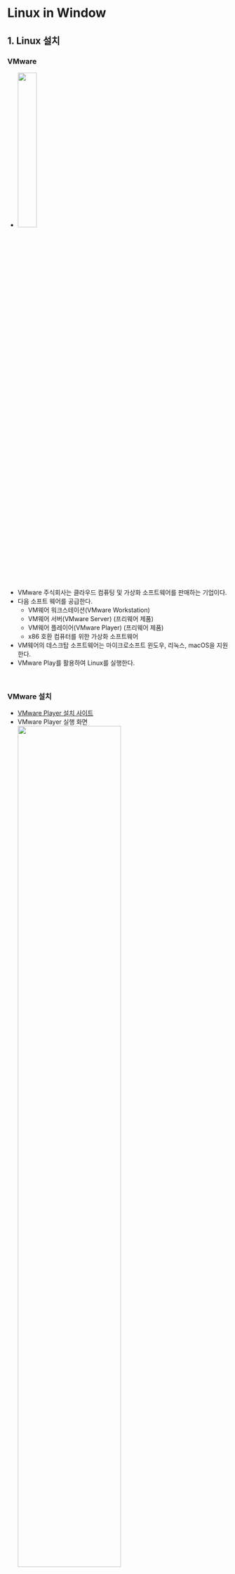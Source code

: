 # Linux in Window

## 1. Linux 설치

### VMware

- <img src="https://user-images.githubusercontent.com/66783849/190838258-9c73c73f-7660-45ae-b48f-64032e1f45f1.png" width="30%">
- VMware 주식회사는 클라우드 컴퓨팅 및 가상화 소프트웨어를 판매하는 기업이다.
- 다음 소프트 웨어를 공급한다.
  - VM웨어 워크스테이션(VMware Workstation)
  - VM웨어 서버(VMware Server) (프리웨어 제품)
  - VM웨어 플레이어(VMware Player) (프리웨어 제품)
  - x86 호환 컴퓨터를 위한 가상화 소프트웨어
- VM웨어의 데스크탑 소프트웨어는 마이크로소프트 윈도우, 리눅스, macOS을 지원한다.
- VMware Play를 활용하여 Linux를 실행한다.

<br>

### VMware 설치

- [VMware Player 설치 사이트](https://www.vmware.com/kr/products/workstation-player/workstation-player-evaluation.html)
- VMware Player 실행 화면  
  <img src="https://user-images.githubusercontent.com/66783849/190838635-11f3e829-4525-4235-98e7-978f33c8840b.png" width="70%">
- 기본적으로 재공되는 linux.ios들이 존재한다.

<br>

### Ubuntu 설치

<img src="https://user-images.githubusercontent.com/66783849/190838997-93244cf5-1daa-4a49-b1cb-275fd8628110.png" width="30%">

- Linux는 다양한 배포판이 존재한다.
  - 리눅스 베포판이란, 리눅스에서 작동하는 여러 종류의 프로그램을 꾸러미 하나로 모아놓은 것을 말한다.
  - Red Hat, CentOS, Debian, Fedora, Linux Mint, ubuntu 등등이 있다.
    - Utuntu : GNU/Linux를 근간으로 하여 사용자 편의성에 초점을 맞춰 개발된다.
    - RedHat Linux : 전 세계 Linux시장의 70~80%를 점유하고 있다.
      - CentOS Linux는 RedHat의 RHEL버전의 클론 버전으로, 무료 배포본이다.
- Ubuntu를 설치받아 VMware Player로 실행한다.
- [Ubuntu 설치 사이트](https://ubuntu.com/desktop) > Download Ubuntu > Download 를 선택하여 iso를 다운받는다.

<br><br>

## 2. VMware Player - Linux Ubuntu 실행

- VMware Player > Create a New Virtual Machine > Installer disc image file (iso): > [Browser...] 버튼 선택 > 설치한 ubuntu.iso 선택 > [Next>] > 이름 및 비밀번호 작성 > [Next>] > Machine 이름 및 경로 지정 > [Next>] > 저장공간 부여 (본인 16GB로 설정) > Setting 확인 후 [Finish]
- 지정한 Machine 이름의 Player 선택 후 Play한다.  
  <img src="https://user-images.githubusercontent.com/66783849/190839290-2ae6c52e-0760-49bc-a7a1-0dc2e38cd826.png" width="70%">
- Ubuntu가 실행이 되고, 요구하는 사항을 전부 입력하면 완료된다.  
- 설치된 Ubuntu > 메뉴 > Terminal앱을 실행하여 Terminal 창을 연다.  
  <img src="https://user-images.githubusercontent.com/66783849/190839639-86dab1b1-a015-49b0-a195-ea76f7e03170.png" width="49%"> <img src="https://user-images.githubusercontent.com/66783849/190839671-5b860f73-c6fa-4d52-bb8a-444d74e1e906.png" width="49%">

<br><br>


## 3. Linux 명령어

- 기초 명령어
  - touch : 0바이트 파일 생성, 파일의 날짜와 시간을 수정한다.
  - vi : 명령을 이용한 file 생성한다.
  - ls : 현재 위치의 파일 목록 조회
  - cd :디렉터리 이동 (Change directory)
  - pwd : 현재 작업 디렉토리의 경로를 보여준다. (print working directory)
  - mkdir : 디렉터리 생성한다. (Make Dirctory)
  - rmdir : 디렉토리를 지운다. (Remove directory)
  - rm : 파일을 삭제한다. (-r로 디렉터리 삭제) (Remove)
  - cat (Catenate) : 파일의 내용을 화면에 출력, 리다이렉션 기호('>')를 사용하여 새로운 파일 생성
  - cp : 파일 및 디렉터리를 복사한다. (Copy)
  - mv : 파일 또는 디렉터리의 이름을 바꾸거나 위치를 이동한다. (Move)
- 기타 명령어
  - 파일
    - file : 파일의 종류를 알아본다.
  - 명령
    - which : 명령어의 위치나 alias를 보여준다. 예) which ls -> /bin/ls
    - whereis : 명령어의 소스, 실행 파일, 메뉴얼 페이지등의 위피를 알려준다.
    - man : 로컬 시스템상에서 여러 참고 문서들을 이용하여 특정 명령이나 자원들의 메뉴얼 출력명령 (man -f ls : ls 요약 설명)
    - whatis : man page의 이름과 개요를 보여주는 명령어로, "man -f"와 같다.
    - apropos : whatis DB를 검색하여 검색하는 명령어와 관련이 있는 명령어를 간단히 설명과 보여준다.
  - 화면
    - clear : 화면 초기화
  - 문서 보기
    - head : 앞에서 n줄 보여준다.
    - tail : 뒤에서 n줄 보여준다.
    - more, less : 페이지로 문서 보기
    - wc : 텍스트 파일의 행수(-l), 단어수(-w), 문자수(-c)를 알려준다. 가장 긴 라인(-L)
    - umask : 새로운 파일이나 디렉토리 생성 시 기본 허가권 
  - 사용자
    - passwd : 유저의 페스워드를 변경한다.
    - group : 이용자가 속한 그룹들의 목록을 출력한다.
    - who : 로그인 중인 유저를 표시한다.
    - whoami : 현재의 실제 유저 ID의 유저명만을 표시한다.
    - w : 현재 로그인 중인 유저의 정보를 표시한다.
    - hostname : 현재 설정되어 있는 호스트의 이름을 표시하거나 변경한다.
  - 부팅
    - dmesg : 부팅시 커널에 출력되는 상태 정보를 볼 수 있도록 하는 프로그램이다.
  - 프로세스
    - ps : 현재 프로세스들의 상태를 PID(process ID)와 RP를 보여준다. 리눅스에서는 사용자, 파일, 프로세스도 번호로 관리할 수 있다. (-u, -l, -e, -f)
    - pstree : 프로세스들의 계층적인 트리구조 형태로 출력한다.
    - kill : 프로세스에 특정한 signal을 보내는 명령이다. 보통 중지시킬 수 없는 프로세스를 종료시킬 때 사용한다.
    - nice : 프로세스의 우선순위를 변경하는 명령이다. 명령으로 NI값을 설정한다.
- 중급 명령어
  - 변환
    - expand : space to tab (expend -t 3 filename)
    - expand : tab to space (unexpend -t 3 filename)
    - fmt : 간단한 문서 포맷도구로 문단의 들여쓰기 중복되는 공백문자 등을 처리할 수 있다. 

<br>

### 기본 명령어

#### **touch**

- 0바이트 파일 생성, 파일의 날짜와 시간을 수정한다.
- 사용법
  - touch filename : filename의 파일을 생성
  - touch file1 file2 file3 : 파일을 동시에 생성
  - touch -c filename : filename의 시간을 현재시간으로 갱신 (change time)
  - touch -t 202110291608 filename : filename의 시간을 날짜 정보(YYYYMMDDhhmm)로 갱신 (20211029160 => 2021.10.29.16:08)
  - touch -d '2020-09-22 10:45:30' filename : 지정한 시간으로 접근 시간, 수정 시간이 수정되고, 변경시간은 현재 시간으로 수정된다.
  - touch -r oldfile newfile  : newfile의 날짜 정보를 oldfile의 날짜 정보와 동일하게 변경
  - touch -a filename : 현 시간으로 파일의 접근 시간, 변경 시간을 수정한다.
  - touch -m filename : 파일을 생성, 수정시간을 서버 시간으로 갱신
  - touch --help : 해당 명령어의 도움말을 보여주고 실행이 종료한다.
  - touch --version : version 정보를 출력하고 실행이 종료한다.

<br>

#### **vi**

- 명령을 이용한 file 생성한다.
- 기본 사용법
  - 지정한 이름의 파일이 생성되고 vi의 명령모드로 들어간다.
  - 이때 'i'또는 'a'를 누르고 원하는 내용을 입력한다.
  - Esc키를 누르면 다시 명령모드로 복귀한다.
  - “:wq”을 입력하면 파일에 내용이 저장되고 vi가 종료된다.
- 명령모드
  - G : 파일 끝으로 이동
  - dd : 한줄 잘라내기
  - 3dd : 3줄 잘라내기
  - p : 붙여넣기
  - x : 한글자 삭제
  - dw : 단어 삭제
  - u : 실행 취소
  - o : 줄 맨 앞
  - $ : 줄 맨 뒤
- 마지막 행 모드 (ESC > :~~)
  - :w : 저장
  - :q : 종료
  - :wq : 저장 후 종료
  - :set nu : 라인번호
  - :?문자열 : 커서 위치 뒤로 문자열 찾기
  - :/문자열 : 커서 위치 앞으로 문자열 찾기

#### test 텍스트 파일 만들기 실습
- vi test : test 파일 편집기 실행
- i : 내용 편집
- "Hello, World! \엔터 Im Happy" 입력
- ESC : 명령모드
- 첫 번째 줄 커서 이동 후 dd
- 두 번째 줄 커서 이동 후 p
- "I"에 커서를 이동한 후 a를 눌러 "'"를 입력한다.
- 커서를 이동해 x를 눌러 "'m"을 지운다.
- ":wq" : 저장 및 종료
```mermaid
  flowchart TB
  B-- zz -->A_2["vi 종료"]
  A_1["vi 시작"]--->B["명령모드<br>- 커서 이동<br>- 글자/줄 삭제 복사"]
  B -- i, a --> C["입력모드<br>- 입력 내용<br>버퍼로 옮겨져<br>추가/ 삭제"]
  C -- ESC --> B
  B -- : --> D["마지막 행 모드<br>- 저장<br>- 종료"]
  D -- ESC --> B
  D -- w --> D
  D -- q, 4!, w4 --> A_2
  ```

<br>

#### **ls (List segments)**

- ls (List segments) : 현재 위치의 파일 목록 조회
  - ls -l : 파일의 상세정보
  - ls -a : 숨김 파일 표시
  - ls -t : 파일들을 생성시간순(제일 최신 것부터)으로 표시
  - ls -rt : 파일들을 생성시간순(제일 오래된 것부터)으로 표시
  - ls -f : 파일 표시 시 마지막 유형에 나타내는 파일명을 끝에 표시 ('/' : 디렉터리, '*' : 실행파일, '@' : 링크 등등,,,)
  - ls -SS : 용량순 정렬 (-SSr 오름차순, -h 용량 단위 표시)
  - 묶어서 활용 가능하다. 예) ls -al (숨김파일 포함 상세정보), ls -alSSrh (숨김파일 포함하여 용량정보 내림차순 정렬 상세정보) (폴더는 du 명령어를 통해 용량을 확인할 수 있다.)

<br>

#### **cd**

- cd (Change directory) :디렉터리 이동
  - cd [디렉터리 경로] : 이동하려는 디렉터리로 이동 (예 cd folder)
  - cd ~ : 홈 디렉터리로 이동
  - cd / : 최상위 디렉터리로 이동
  - cd . : 현재 디렉터리 
  - cd .. : 상위 디렉터리로 이동
  - cd - : 이전 경로로 이동

<br>

#### **pwd (print working directory)**

- pwd(print working directory) : 현재 작업 디렉토리의 경로를 보여준다.

<br>

#### **mkdir (Make Dirctory)**

- mkdir (Make Dirctory) : 디렉터리 생성
  - mkdir dirname : dirname이라는 디렉터리 생성
  - mkdir dir1 dir2: 한 번에 여러 개의 디렉터리 생성
  - mkdir -p dirname/sub_dirname : dirname이라는 디렉터리 생성, sub_dirname이라는 하위 디렉터리도 생성
  - mkdir -m 700 dirname : 특정 퍼미션(권한)을 갖는 디렉터리 생성 (각각 파일 소유자, 소유 그룹, 일반 사용자에게 부여) (모두에게 권한 부여 : 777)
  - 다음과 같이 활용 가능하다. (예 mkdir -p dir1 dir2/dir2-1 dir2/dir2-2 dir3/dir3-1/dir3-1-1 )

8진수 | 2진수 | 권한 | 의미
-- | -- | -- | --
0 | 0 | --- | 아무 권한 없음
1 | 1 | --x | 실행 권한만 있음
2 | 10 | -w- | 쓰기 권한만 있음
3 | 11 | -wx | 쓰기,실행 권한 있음
4 | 100 | r-- | 읽기 권한만 있음
5 | 101 | r-x | 쓰기,실행 권한 있음
6 | 110 | rw- | 읽기,쓰기 권한 있음
7 | 111 | rwx | 모든 권한 있음

<br>

#### **rmdir (remove directory)**

- rmdir (remove directory) : 디렉터리 삭제
  - rmdir dir1 : dir1이라는 디렉터리를 삭제한다.
  - rmdir dir1 dir2 : 디렉터리 다중 생성
  - rmdir -p dir1/dir2 : 상위 디렉터리도 함께 삭제된다.

<br>

#### **rm (remove)**

- rm (Remove) : 파일 삭제
  - rm file1 : file1을 삭제
  - rm -f file1 : file1을 강제 삭제
  - rm -r dir : dir 디렉터리 삭제 (디렉터리는 -r 옵션 없이 삭제 불가, 하위 내용 포함 삭제)
  - rm -i dir : 파일마다 지울지 확인한다. 
  - 예시 ) rm -ri dir1 > y > y > y > ...

<br>

#### **cat (Catenate)**

- cat (Catenate) : 파일의 내용을 화면에 출력, 리다이렉션 기호('>')를 사용하여 새로운 파일 생성
  - cat file1 : file1의 내용을 출력
  - cat file1 file2 : file1과 file2의 내용을 출력
  - cat file1 file2 | more : file1과 file2의 내용을 페이지별로 출력
  - cat file1 file2 | head : file1과 file2의 내용을 처음부터 10번째 줄까지만 출력
  - cat file1 file2 | tail : file1과 file2의 내용을 끝에서부터 10번째 줄까지만 출력
  - '>' 기호 : 기존에 있는 파일 내용을 지우고 저장
  - '>>' 기호 : 기존 파일 내용 뒤에 덧붙여서 저장
  - '<' 기호 : 파일의 데이터를 명령에 입력
  - cat file1 firle2 > file3 : file1, file2의 명령 결과를 합쳐서 file3라는 파일에 저장
  - car file4 >> file3 : file3에 file4의 내용 추가
  - cat < file1 : file1의 결과 출력
  - cat < file1 > file2 : file1의 출력 결과를 file2에 저장

#### **cp (Copy)**

- cp (Copy) : 파일 및 디렉터리 삭제
  - cp file1 file2 : file1을 file2라는 이름으로 복사
  - cp -f file1 file2 : 강제 복사 (같은 이름이 있으면 강제 붙여넣기 진행)
  - cp -i file1 file2 : 복사할 대상 파일이 이미 존재할 때 덮어 쓸 것인지를 물어본다. (interactive)
  - cp -b file file2 : 덮어쓰거나 지울 때 백업본 파일을 만든다. (file2~가 생성된다)
  - cp -p file1 file2 : 소유권 허가권 시간정보를 유지 복사
  - cp -r dir1 dir2 : 디렉터리 복사. 폴더 안의 모든 하위 경로와 파일들을 복사한다.
  - 예) cp /etc/fstab .

<br>

#### **mv (move)**

- mv : 파일 또는 디렉터리의 이름을 바꾸거나 위치를 이동한다.
  - mv old_name new_name : old_name을 new_name로 변경한다.
  - mv -f : 묻지 않고 덮어 쓴다. (force)
  - mv -i : 덮어쓸지 묻는다.
  - mv -b : 파일 지우기 전에 백업본을 만든다.
  - mv file directory : 파일을 디렉터리로 옮긴다.

<br>



### 기타 명령어

#### **which : 명령어의 위치나 alias를 보여준다. 예) which ls -> bin/ls**

<br>

#### **whereis : 명령어의 소스, 실행 파일, 메뉴얼 페이지등의 위피를 알려준다.**

<br>

#### **file : 파일의 종류를 알아본다. ( 예 file file -> file : UTF-8 Unicode text )**

<br>

#### **clear : 화면 초기화**

<br>


#### **head**

- head : 파일의 첫 부분을 보여주는 명령. 텍스트 파일 앞에서 주어진 수 만큼의 행을 보여준다. (기본 10줄)
  - head -3 file : file의 내용 3행만큼 보여준다.

<br>

#### **tail**

- tail : head와 반대로 파일을 끝자리 부분을 보여준다. 주어진 개수만큼 줄을 버여준다.
  - tail -3 file : file의 내용 뒤에서 3행만큼 보여준다.
  - tail -3 -c file : 마지막 3바이트만 출력한다.
  - tail -f file : 특정 파일의 끝 부분에 새로운 행이 추가될 경우, 실시간으로 출력한다. (log를 볼 때 유용)

<br>

#### **more**

- more : 출력을 페이지 단위로 나누어 보여준다.
  - f, SPACE : 다음 페이지를 보여준다.
  - Enter : 한줄 씩 보여준다.
  - q, Q : 종료
  - b, ^B : 이전 페이지를 보여준다.
  - /검색어 : 검색어에 해당하는 단어를 검색한다.
  - = : 현재 line을 보여준다.
  - :f : 현재 파일의 이름과 현재 line number를 보여준다.
  - 예) more TNT cptest

<br>

#### **less**

- more의 상위호환 기능이다.

#### **wc**

- wc : 텍스트 파일의 행수, 단어수, 문자수를 알려준다.

<br>

#### **passwd**

- passwd : 유저의 패스워드를 변경한다.
  - passwd user : user의 패스워드를 변경한다.
  - passwd -l player : 유저의 계정을 잠근다.
  - passwd -d player : 유저의 페스워드를 삭제한다.
  - passwd -u player : 유저 계정의 잠금 상태를 해제한다.
  - passwd -n min : 패스워드에 변경가능 기한을 설정. min : 해당 일 수
  - passwd -x max : 패스워에 유효기간을 설정. max가 지난 후 패스워드 변경을 요구한다.
  - passwd -w warn : 패스워드 유효기간이 끝나기 warn일 전부터 메시지를 표시한다.

<br>

#### **group**

- group : 이용자가 속한 그룹들의 목록을 출력한다.

<br>

#### **who**

- who : 로그인 중인 유저를 표시한다.

<br>

#### **whoami**

- whoami : 현재의 실제 유저 ID의 유저명만을 표시한다.

<br>

#### **w**

- w : 현재 로그인 중인 유저의 정보를 표시한다.
  - w : 현재시간, 시스템 가동시간, 유저수 등등을 표시한다. 유저명, 터미널명, 로그인 호스트명, 로그인 시각, 실행중인 프로세스 등의 유저 정보를 표시한다. 
  - w user : user의 정보를 표시한다.
  - w -h user : 시스템 정보를 표시하지 않는다.
  - w -s user : 로그인의 시각과 프로세스 정보를 표시하지 않는다.
  - w -f user : 리모트 호스트명을 표시하지 않는다.

<br>

#### **chmod**

- chmod : 파일에 접근, 읽기, 실행 등의 허가권을 설정한다.
  - chmod a*rw test.txt
  - chmod 700 test.txt

<br>

#### **umask**

- umask : 새로운 파일이나 디렉토리 생성 시 기본 허가권 지정과 관련된 명령어이다.
  - umask : 현재 설정값을 본다.
  - umask -S : 현재 설정값을 문자로 표기한다. (u=rwx, g=rwx, o=rx)
  - umask 0352 : 0352로 허가권을 부여한다.
  - 기본적으로 파일이 생성될 때 보통 0666이라는 허가권을 요청한다. 

<br>

#### **cal**

- cal : 달력을 보여주는 명령이다.
  - cal : 현재 시스템의 날짜가 속한 달의 달력을 보여준다.
  - cal -j : 1월 1일부터 날짜수를 계산하여 출력한다.
  - cal -y : 올해의 달력을 표시한다.
  - cal 2006 : 2006년도 달력을 버여준다.
  - cal 5 2006 : 2006년도 5월 달력을 보여준다.

<br>

#### **date**

- date : 시스템의 날짜와 시간을 표시하거나 변경한다.
  - date -s 06:44 : 현재시간 변경

<br>

#### **hostname**

- hostname : 현재 설정되어 있는 호스트의 이름을 표시하거나 변경한다.
  - hostname [호스트이름] 

<br>

#### **dmesg**

- dmesg : 부팅시 커널에 출력되는 상태 정보를 볼 수 있도록 하는 프로그램이다.


<br>

#### **ps**

- ps : 현재 프로세스들의 상태를 PID(process ID)와 RP를 보여준다. 리눅스에서는 사용자, 파일, 프로세스도 번호로 관리할 수 있다.
  - ps -a : 다른 사용자에 의해 생선된 프로세스들도 보여준다.
  - ps -u : 프로세스의 소유자에 대한 정보를 자세히 보여준다.
  - ps -l : 프로세스의 정보들을 옆으로 길게 보여준다.
  - ps -x : 터미널 컨트롤과 관련이 없는 프로세스도 보여준다.
  - ps -e : 프로세스에 관련된 환경변수 정보를 함께 출력한다.
  - ps -f : 프로세스간에 상속관계를 보여준다.

<br>

#### **kill**

- kill : 프로세스에 특정한 signal을 보내는 명령이다. 보통 중지시킬 수 없는 프로세스를 종료시킬 때 사용한다.
  - kill option -시그널번호/시그널이름ID
  - kill -l : 시그널의 종류를 나열한다.
    - 15 SIGTERM : 가능한 정산 종료시키는 시그널로써, kill의 기본 시그널이다.
    - 1 SIGHUP(HUP) : 재시작
    - 2 SIGINT(INT) : 인터럽트 실행중지 (<kbd>Ctrl</kbd> + <kbd>c</kbd>와 동일)
    - 3 QUIT : 실행중지
    - 9 SIGKILL : 강제종료
    - 18 CONT : STOP에 의해 정지된 프로세스를 다시 실행시킨다. (countinue)
    - 19 STOP : 무조건적 정지
    - 20 TSTP : 실행 정지 후 다시 실행시키기 위해 대기시키는 시그널이다.
  - kill 724 : 724번 프로세스에 15번 시그널인 SIGTERM을 보낸다.
  - kill -9 756 757 758 : pid가 756, 757, 758 프로세스를 강제 종료(SIGKILL)한다.
  - kill -KILL PID 756 757 758 : (위와 동일)
  - kill -HUP 10118 : kill -1 10118와 동일하다.
  - kill %2 : 작업번호가 2인 프로세스를 종료시킨다.


<br>

#### **pstree**

- pstree : 프로세스들의 계층적인 트리구조 형태로 출력한다.
  - pstree
  - pstree -a : 각 프로세스의 명령행 인자까지 보여준다
  - pstree -h : 현재 프로세스와 조상 프로세스를 하이라이트로 강조해서 보여준다.
  - pstree -n : PID 값으로 정렬해서 보여준다.
  - pstree -p : PID 값을 같이 보여준다.

<br>

#### **nice**

- nice : 프로세스의 우선순위를 변경하는 명령이다. 명령으로 NI값을 설정한다.
  - NI 값은 -20 ~ 19가 존재한다. 값이 작을 수록 우선순위가 높다.
  - 일반 사용자는 NI값을 증가시킬 수 밖에 없고, 루트권한자는 값을 감소시켜 우선순위를 높일 수 있다.
  - nice -값 [ProcessName]
  - nice -10 bash : bash의 NI값을 10으로 변경시킨다.

<br>

#### **man**

- man : 로컬 시스템상에서 여러 참고 문서들을 이용하여 특정 명령이나 자원들의 메뉴얼 출력명령
  - man ls : ls 명령어의 메뉴얼 페이지를 보여준다.
  - man -k keyword : keyword 키워드가 발견되는 모든 메뉴얼의 내용을 검색하여 보여준다.
  - man -f keyword : keyword 레 대한 간략한 개요와 정보를 보여준다.
  - man -w keyword : 메뉴얼 페이지의 파일 위치를 보여준다.

<br>

#### **whatis**

- whatis : man page의 이름과 개요를 보여주는 명령어로, "man -f"와 같다.

<br>

#### **apropos**

- apropos : whatis DB를 검색하여 검색하는 명령어와 관련이 있는 명령어를 간단히 설명과 보여준다.
  - apropos jpeg : jpeg와 관련된 명령어 whatis와 같이 보여준다.

<br><br>

### 중급 명령어

#### **expand**

- expand : 일반적으로 설정되어 있는 탭(Tab)의 크기(8)를 원하는 공백(space)의 수로 바꾸어 화면에 출력하다.
  - Tab을 Space로 전환시켜준다. (수정x 표준출력o)
  - Tab의 크기는 8칸이다.
  - expand -t 3 tab : tab 문서 내부의 tab을 3개의 space로 변환

<br>

#### **unexpand**

- unexpand : 스페이스의 크기를 탭으로 전환시켜준다.
  - unexpand -a filename : 행의 시작부분의 공백 뿐만 아니라 모든 공백을 변환한다.
  - unexpand -t 3 filename : 지정한 공백크기를 하나의 Tab(8칸)으로 변환한다.

<br>

#### **cut**

- cut : 데이터의 열(column)을 추출할 때 사용한다.
  - cut -c 1-2 file : file의 첫 번째 필드 부터 두 번째 필드만 문자수로 따져 출력.
  - cut -f 1-10 file : file의 첫 번째 필드 부터 열 번째 필드만 필드수로 따져 출력.
  - cut -c 1-2 -d file : 필드 구분자를 짓는다.(-d, TAB)

<br>

#### **fmt**

- fmt : 간단한 문서 포맷도구로 문단의 들여쓰기 중복되는 공백문자 등을 처리할 수 있다. 
  - fmt filename : 
  - fmt -u filename : 중복되는 공백 문자를 모두 하나로 취급한다.
  - fmt -t filename : 단락의 처음 두 라인의 들여쓰기를 원래대로 유지한다.
  - fmt -w filename : 최대 라인 폭을 설정한다. w를 생략하고 -뒤에 직접 입력해도 된다.
  - fmt -w 10 filename

<br>

#### ** **

<br>

#### ** **

<br>

#### ** **

<br>

#### ** **

<br>


## 4. Linux 파일과 디렉토리

- 파일 경로
  - 파일 경로는 루트 디렉터리인(절대경로) "/"에서 시작하여 특정 파일이나 디렉터리를 표시한다.
  - 홈 디렉터리 : 일반 사용자가 자신만의 파일들을 관리하기 위해 사용하는 디렉터리("~")이다.
    - 홈 디렉터리는 "echo $HOME"명령을 입력하여 확인한다.
- 디렉터리 작업
  - 명령은 다음 방법을 통해 입력된다.
    - $ 명령 [옵션] [인수]
      - 명령 : 수행하고자 하는 UNIX 명령
      - 옵션 : 명령 수행에 필요한 선택사항
      - 인수 : 명령을 수행하는데 필요한 정보
  - 현재 디렉터리 : "pwd"명령어를 통해 확인한다.
  - 디렉터리 변경 : "cd"명령어를 통해 변경한다.
  - 특수 경로
    - "." : 현재 작업 디렉터리
    - ".." : 상위 작업 디렉터리
    - "~" : 사용자 홈 디렉터리
- 디렉터리 내용 확인
  - 현재 디렉터리 내용 확인은 "ls" 명령어를 통해 이루어진다.
    - ls file : 파일 이름이나 디렉터리의 내용을 확인한다.
      - -F : 파일의 타입을 표시
      - -l : 파일의 크기 및 권한에 대한 정보 표시
      - -a : "."을 포함한 파일까지 모두 출력
      - -R : 하위 디렉터리의 내용을 제귀적으로 호출
  - 사용 권한
    - r : 읽기 권한
    - w : 쓰기 권한
    - x : 실행 권한
    - \- : 해당 권한 없음
  - 메뉴얼 페이지 사용은 "man"을 통해 이루어진다.
    - man ls : ls 명령에 대한 메뉴얼 페이지를 출력
    - man -k calendar : calendar와 관련된 명령어 출력
- 파일 링크 관리
  - "In"을 통해 파일의 링크를 생성한다.
    - In /etc/passwd passwd : /etc/passwd 파일을 passwd로 링크시킨다.
  - 하드링크
    - 하나의 파일에 여러 개의 링크를 생성한다.
    - 존재하지 않는 파일에 대해 심볼릭링크 파일을 작성할 수 없다.
    - 연결되어 있는 파일이 어떤 파일인지 알기 어렵다.
    - 같은 파일 시스템간에서만 작성할 수 있다.
      - ls -i unix : unix 파일의 아이노드를 확인한다. (8913092)
      - In unix linux : unix 파일에 대해 하드링크 작성
      - ls -i uinx linux : 두 파일의 아이노드가 같음을 확인한다. (8913092)
  - 심볼릭 링크(Symbolic link)
    - 파일에 또 다른 이름이 부여하지만, 하드링크처럼 아이노드에 링크되지 않는다.
    - 존재하지 않는 파일에 대해 심볼릭 링크 파일을 작성할 수 있다.
    - 커널에 의해 처리된다.
    - 연결되어 있는 파일을 찾기 쉽다.
    - 다른 파일 시스템간에 작성할 수 있다.
      - In -s car pen : car 라는 파일에 대해 심볼릭 링크 작성
      - ls -i car pen : 아이노드 번호가 다르다.
- 사용자권한 자동 부여
  - 사용자가 파일을 만들면 자동으로 파일의 접근권한이 부여된다.
  - 파일 작성 마스크("mask")를 사용하여 접근권한을 수정한다.

## 5. Linux 사용권한과 시스템 보호

- 파일 사용 권한
  - Unix 시스템은 멀티유저 시스템이다.
  - 한 사용자의 사용이 다른 사용자에게 피해가 되지 않도록 보호장치를 마련해 놓았다.
    - 읽기 권한 : 파일 또는 디렉터리의 내용을 볼 수 있다.
    - 쓰기 권한 : 파일 내용 수정 또는 디렉터리 내 새파일 생성 가능하다.
    - 실행 권한 : 파일을 실행 또는 디렉터리로 이동할 수 있다.
  - "chmod"를 통해 파일 사용권한을 설정할 수 있다.
    - chmod u+wx linux
    - chmod a-x linux

################ ppt 26~

###

# 참조

- Linux 종류
  - https://www.leafcats.com/186
  - https://hanamon.kr/%EB%A6%AC%EB%88%85%EC%8A%A4%EB%8A%94-%EB%AC%B4%EC%97%87%EC%9D%B4%EA%B3%A0-%EC%9A%B0%EB%B6%84%ED%88%AC%EB%8A%94-%EB%AC%B4%EC%97%87%EC%9D%B8%EA%B0%80/
